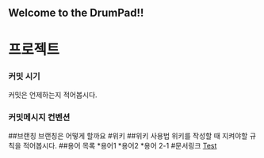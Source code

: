 Welcome to the DrumPad!!
-----
# 프로젝트
### 커밋 시기
커밋은 언제하는지 적어봅시다.
### 커밋메시지 컨벤션
##브랜칭
브랜칭은 어떻게 할까요
#위키
##위키 사용법
위키를 작성할 때 지켜야할 규칙을 적어봅시다.
##용어 목록
*용어1
*용어2
  *용어 2-1
#문서링크
[Test](https://github.com/jihole/eclipse_hello/new/master)
